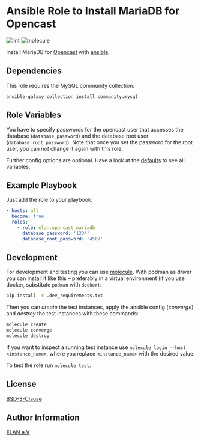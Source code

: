 # Ansible Role to Install MariaDB for Opencast

![lint](https://github.com/elan-ev/opencast_mariadb/actions/workflows/lint.yml/badge.svg)
![molecule](https://github.com/elan-ev/opencast_mariadb/actions/workflows/molecule.yml/badge.svg)

Install MariaDB for [Opencast](https://opencast.org/) with [ansible](https://docs.ansible.com/).

## Dependencies

This role requires the MySQL community collection:

```
ansible-galaxy collection install community.mysql
```

## Role Variables

You have to specify passwords for the opencast user that accesses the database (`database_password`)
and the database root user (`database_root_password`).
Note that once you set the password for the root user, you can _not_ change it again with this role.

Further config options are optional.
Have a look at the [defaults](defaults/main.yml) to see all variables.

## Example Playbook

Just add the role to your playbook:

```yaml
- hosts: all
  become: true
  roles:
    - role: elan.opencast_mariadb
      database_password: '1234'
      database_root_password: '4567'
```

## Development

For development and testing you can use [molecule](https://molecule.readthedocs.io/en/latest/).
With podman as driver you can install it like this – preferably in a virtual environment (if you use docker, substitute `podman` with `docker`):

```bash
pip install -r .dev_requirements.txt
```

Then you can *create* the test instances, apply the ansible config (*converge*) and *destroy* the test instances with these commands:

```bash
molecule create
molecule converge
molecule destroy
```

If you want to inspect a running test instance use `molecule login --host <instance_name>`, where you replace `<instance_name>` with the desired value.

To test the role run `molecule test`.

## License

[BSD-3-Clause](LICENSE)

## Author Information

[ELAN e.V](https://elan-ev.de/)
